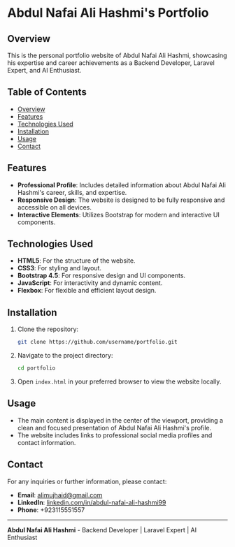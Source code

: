 # Abdul Nafai Ali Hashmi's Portfolio

## Overview

This is the personal portfolio website of Abdul Nafai Ali Hashmi, showcasing his expertise and career achievements as a Backend Developer, Laravel Expert, and AI Enthusiast.

## Table of Contents

- [Overview](#overview)
- [Features](#features)
- [Technologies Used](#technologies-used)
- [Installation](#installation)
- [Usage](#usage)
- [Contact](#contact)

## Features

- **Professional Profile**: Includes detailed information about Abdul Nafai Ali Hashmi's career, skills, and expertise.
- **Responsive Design**: The website is designed to be fully responsive and accessible on all devices.
- **Interactive Elements**: Utilizes Bootstrap for modern and interactive UI components.

## Technologies Used

- **HTML5**: For the structure of the website.
- **CSS3**: For styling and layout.
- **Bootstrap 4.5**: For responsive design and UI components.
- **JavaScript**: For interactivity and dynamic content.
- **Flexbox**: For flexible and efficient layout design.

## Installation

1. Clone the repository:
    ```sh
    git clone https://github.com/username/portfolio.git
    ```

2. Navigate to the project directory:
    ```sh
    cd portfolio
    ```

3. Open `index.html` in your preferred browser to view the website locally.

## Usage

- The main content is displayed in the center of the viewport, providing a clean and focused presentation of Abdul Nafai Ali Hashmi's profile.
- The website includes links to professional social media profiles and contact information.

## Contact

For any inquiries or further information, please contact:

- **Email**: [alimujhaid@gmail.com](mailto:alimujhaid@gmail.com)
- **LinkedIn**: [linkedin.com/in/abdul-nafai-ali-hashmi99](https://linkedin.com/in/abdul-nafai-ali-hashmi99)
- **Phone**: +923115551557

---

**Abdul Nafai Ali Hashmi** - Backend Developer | Laravel Expert | AI Enthusiast
